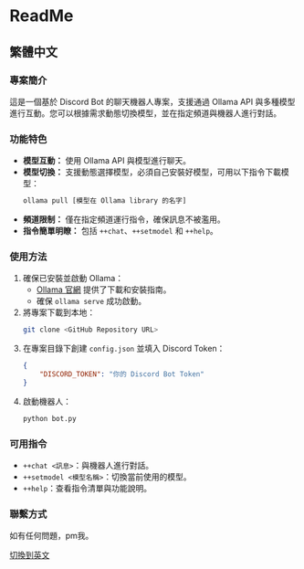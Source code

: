 # ReadMe

## 繁體中文
### 專案簡介
這是一個基於 Discord Bot 的聊天機器人專案，支援通過 Ollama API 與多種模型進行互動。您可以根據需求動態切換模型，並在指定頻道與機器人進行對話。

### 功能特色
- **模型互動：** 使用 Ollama API 與模型進行聊天。
- **模型切換：** 支援動態選擇模型，必須自己安裝好模型，可用以下指令下載模型：
  ```bash
  ollama pull [模型在 Ollama library 的名字]
  ```
- **頻道限制：** 僅在指定頻道運行指令，確保訊息不被濫用。
- **指令簡單明瞭：** 包括 `++chat`、`++setmodel` 和 `++help`。

### 使用方法
1. 確保已安裝並啟動 Ollama：
   - [Ollama 官網](https://ollama.ai) 提供了下載和安裝指南。
   - 確保 `ollama serve` 成功啟動。
2. 將專案下載到本地：
   ```bash
   git clone <GitHub Repository URL>
   ```
3. 在專案目錄下創建 `config.json` 並填入 Discord Token：
   ```json
   {
       "DISCORD_TOKEN": "你的 Discord Bot Token"
   }
   ```
4. 啟動機器人：
   ```bash
   python bot.py
   ```

### 可用指令
- `++chat <訊息>`：與機器人進行對話。
- `++setmodel <模型名稱>`：切換當前使用的模型。
- `++help`：查看指令清單與功能說明。

### 聯繫方式
如有任何問題，pm我。

[切換到英文](README.md)



